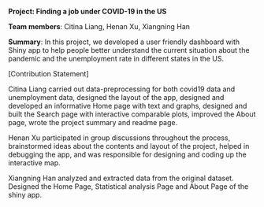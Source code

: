 **Project: Finding a job under COVID-19 in the US**

**Team members**: Citina Liang, Henan Xu, Xiangning Han

**Summary**: In this project, we developed a user friendly dashboard with Shiny app to help people better understand the current situation about the pandemic and the unemployment rate in different states in the US.

[Contribution Statement] 

Citina Liang carried out data-preprocessing for both covid19 data and unemployment data, designed the layout of the app, designed and developed an informative Home page with text and graphs, designed and built the Search page with interactive comparable plots, improved the About page, wrote the project summary and readme page.

Henan Xu participated in group discussions throughout the process, brainstormed ideas about the contents and layout of the project, helped in debugging the app, and was responsible for designing and coding up the interactive map.

Xiangning Han analyzed and extracted data from the original dataset. Designed the Home Page, Statistical analysis Page and About Page of the shiny app.
